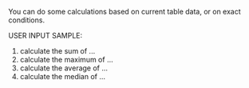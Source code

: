 You can do some calculations based on current table data, or on exact conditions.

USER INPUT SAMPLE:

1. calculate the sum of ...
1. calculate the maximum of ...
1. calculate the average of ...
1. calculate the median of ...
